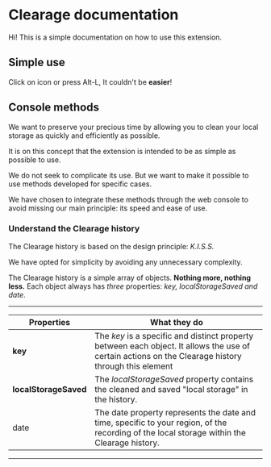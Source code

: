 # Clearage documentation

Hi! This is a simple documentation on how to use this extension.


## Simple use

Click on icon or press Alt-L, It couldn't be **easier**!


## Console methods

We want to preserve your precious time by allowing you to clean your local storage as quickly and efficiently as possible. 

It is on this concept that the extension is intended to be as simple as possible to use.

We do not seek to complicate its use. But we want to make it possible to use methods developed for specific cases. 

We have chosen to integrate these methods through the web console to avoid missing our main principle: its speed and ease of use.

### Understand the Clearage history

The Clearage history is based on the design principle: *K.I.S.S.* 

We have opted for simplicity by avoiding any unnecessary complexity.

The Clearage history is a simple array of objects. **Nothing more, nothing less.** Each object always has *three* properties: *key, localStorageSaved and date*.

***
| Properties | What they do |
|--|--|
|**key**|The *key* is a specific and distinct property between each object. It allows the use of certain actions on the Clearage history through this element   
|**localStorageSaved**|The *localStorageSaved* property contains the cleaned and saved "local storage" in the history.
|date|The date property represents the date and time, specific to your region, of the recording of the local storage within the Clearage history.|
***

